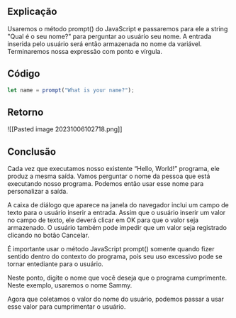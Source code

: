 ## Explicação
Usaremos o método prompt() do JavaScript e passaremos para ele a string "Qual é o seu nome?" para perguntar ao usuário seu nome. A entrada inserida pelo usuário será então armazenada no nome da variável. Terminaremos nossa expressão com ponto e vírgula.
## Código
```js
let name = prompt("What is your name?");
```
## Retorno
![[Pasted image 20231006102718.png]]
## Conclusão 
Cada vez que executamos nosso existente “Hello, World!” programa, ele produz a mesma saída. Vamos perguntar o nome da pessoa que está executando nosso programa. Podemos então usar esse nome para personalizar a saída.

A caixa de diálogo que aparece na janela do navegador inclui um campo de texto para o usuário inserir a entrada. Assim que o usuário inserir um valor no campo de texto, ele deverá clicar em OK para que o valor seja armazenado. O usuário também pode impedir que um valor seja registrado clicando no botão Cancelar.

É importante usar o método JavaScript prompt() somente quando fizer sentido dentro do contexto do programa, pois seu uso excessivo pode se tornar entediante para o usuário.

Neste ponto, digite o nome que você deseja que o programa cumprimente. Neste exemplo, usaremos o nome Sammy.

Agora que coletamos o valor do nome do usuário, podemos passar a usar esse valor para cumprimentar o usuário.